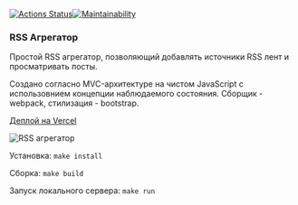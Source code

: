 [![Actions Status](https://github.com/popochoo/frontend-project-11/actions/workflows/hexlet-check.yml/badge.svg)](https://github.com/popochoo/frontend-project-11/actions)[![Maintainability](https://api.codeclimate.com/v1/badges/af2cf354efea12921dc5/maintainability)](https://codeclimate.com/github/popochoo/frontend-project-11/maintainability)


### RSS Агрегатор

Простой RSS агрегатор, позволяющий добавлять источники RSS лент и просматривать посты.

Создано согласно MVC-архитектуре на чистом JavaScript с использовнием концепции наблюдаемого состояния. Сборщик - webpack, стилизация - bootstrap.

[Деплой на Vercel](https://rss-agregator-popocho.vercel.app/)

![RSS агрегатор](https://user-images.githubusercontent.com/22076495/232812924-1f8e1af8-7229-470f-9dfe-7e7f4c75f3d3.png)

Установка: 
```make install```

Сборка:
```make build```

Запуск локального сервера:
```make run```
